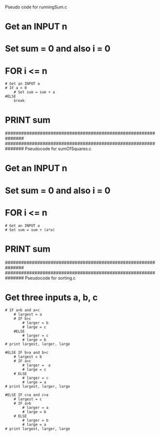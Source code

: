 Pseudo code for runningSum.c

# Get an INPUT n
# Set sum = 0 and also i = 0
# FOR i <= n
	# Get an INPUT a
	# IF a > 0
		# Set sum = sum + a
	#ELSE
		break
# PRINT sum

###############################################################
###############################################################
Pseudocode for sumOfSquares.c

# Get an INPUT n
# Set sum = 0 and also i = 0
# FOR i <= n
	# Get an INPUT a
	# Set sum = sum + (a*a)
# PRINT sum

###############################################################
###############################################################
Pseudocode for sorting.c

# Get three inputs a, b, c
	# IF a>b and a>c
		# largest = a
		# IF b>c
			# larger = b
			# large = c
		#ELSE
			# larger = c
			# large = b
	# print largest, larger, large

	#ELSE IF b>a and b>c
		# largest = b
		# IF a>c
			# larger =  a
			# large = c
		# ELSE
			# larger = c
			# large = a
	# print largest, larger, large

	#ELSE IF c>a and c>a
		# largest = c
		# IF a>b
			# larger = a
			# large = b
		# ELSE
			# larger = b
			# large = a
	# print largest, larger, large


